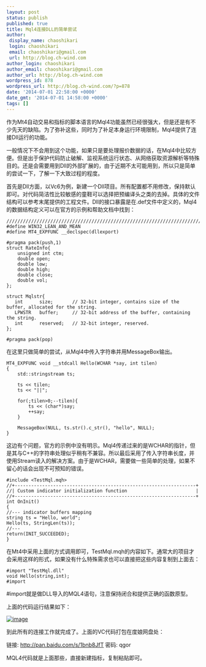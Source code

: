 ```yaml
---
layout: post
status: publish
published: true
title: Mql4连接DLL的简单尝试
author:
 display_name: chaoshikari
 login: chaoshikari
 email: chaoshikari@gmail.com
 url: http://blog.ch-wind.com
author_login: chaoshikari
author_email: chaoshikari@gmail.com
author_url: http://blog.ch-wind.com
wordpress_id: 878
wordpress_url: http://blog.ch-wind.com/?p=878
date: '2014-07-01 22:58:00 +0000'
date_gmt: '2014-07-01 14:58:00 +0000'
tags: []
---
```

作为Mt4自动交易和指标的脚本语言的Mql4功能虽然已经很强大，但是还是有不少先天的缺陷。为了弥补这些，同时为了补足本身运行环境限制，Mql4提供了连接Dll运行的功能。


一般情况下不会用到这个功能，如果只是要处理报价数据的话，在Mql4中比较方便。但是出于保护代码防止破解、监视系统运行状态、从网络获取资源解析等特殊目的。还是会需要用到Dll的外部扩展的，由于近期不太可能用到，所以只是简单的尝试一下，了解一下大致过程的程度。


首先是Dll方面，以Vc6为例，新建一个Dll项目。所有配置都不用修改，保持默认即可。对代码简洁性比较敏感的童鞋可以选择把预编译头之类的去掉。具体的文件结构可以参考末尾提供的工程文件。Dll的接口暴露是在.def文件中定义的，Mql4的数据结构定义可以在官方的示例和帮助文档中找到：



```
////////////////////////////////////////////////////////////////////////// 
#define WIN32_LEAN_AND_MEAN 
#define MT4_EXPFUNC __declspec(dllexport)

#pragma pack(push,1) 
struct RateInfo{ 
    unsigned int ctm; 
    double open; 
    double low; 
    double high; 
    double close; 
    double vol; 
};

struct Mqlstr{ 
   int      size;       // 32-bit integer, contains size of the buffer, allocated for the string. 
   LPWSTR   buffer;     // 32-bit address of the buffer, containing the string. 
   int      reserved;   // 32-bit integer, reserved. 
};

#pragma pack(pop)
```

在这里只做简单的尝试，从Mql4中传入字符串并用MessageBox输出。



```
MT4_EXPFUNC void __stdcall Hello(WCHAR *say, int tilen) 
{    
    std::stringstream ts; 
    
    ts << tilen; 
    ts << "||"; 
    
    for(;tilen>0;--tilen){ 
        ts << (char*)say; 
        ++say; 
    }

    MessageBox(NULL, ts.str().c_str(), "hello", NULL); 
}
```

这边有个问题，官方的示例中没有明示。Mql4传递过来的是WCHAR的指针，但是其与C++的字符串处理似乎稍有不兼容。所以最后采用了传入字符串长度，并使用Stream读入的解决方案。由于是WCHAR，需要做一些简单的处理，如果不留心的话会出现不可预知的错误。



```
#include <TestMql.mqh>
//+------------------------------------------------------------------+
//| Custom indicator initialization function                         |
//+------------------------------------------------------------------+
int OnInit()
{
//--- indicator buffers mapping
string ts = "Hello, world";
Hello(ts, StringLen(ts));
//---
return(INIT_SUCCEEDED);
}
```

在Mt4中采用上面的方式调用即可，TestMql.mqh的内容如下。通常大的项目才会采用这样的形式，如果没有什么特殊需求也可以直接把这些内容复制到上面去：



```
#import "TestMql.dll"
void Hello(string,int);
#import
```

#import就是做DLL导入的MQL4语句，注意保持闭合和提供正确的函数原型。


上面的代码运行结果如下：


[![image](https://blog.ch-wind.com/wp-content/uploads/2014/07/image_thumb.png "image")](https://blog.ch-wind.com/wp-content/uploads/2014/07/image.png)


到此所有的连接工作就完成了。上面的VC代码打包在度娘网盘处：


链接: <http://pan.baidu.com/s/1bnb8JfT> 密码: qgor


MQL4代码就是上面那些，直接新建指标，复制粘贴即可。


